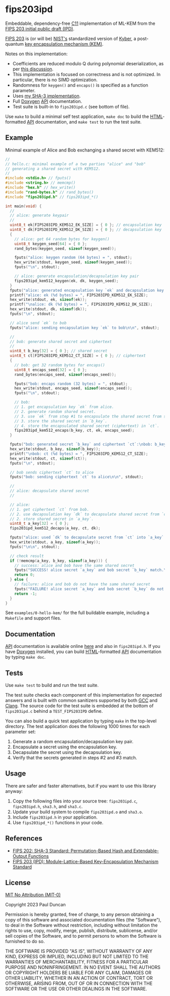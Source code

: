 # fips203ipd

Embeddable, dependency-free [C11][] implementation of ML-KEM from the
[FIPS 203 initial public draft (IPD)][fips203ipd].

[FIPS 203][fips203ipd] is (or will be) [NIST's][nist] standardized
version of [Kyber][], a post-quantum [key encapsulation mechanism
(KEM)][kem].

Notes on this implementation:

- Coefficients are reduced modulo Q during polynomial deserialization, as per
  [this discussion][pqc-forum-decode-comment].
- This implementation is focused on correctness and is not optimized.
  In particular, there is no SIMD optimization.
- Randomness for `keygen()` and `encaps()` is specified as a function
  parameter.
- Uses [my SHA-3 implementation][sha3-mine].
- Full [Doxygen][] [API][] documentation.
- Test suite is built-in to `fips203ipd.c` (see bottom of file).

Use `make` to build a minimal self test application, `make doc` to build
the [HTML][]-formatted [API][] documentation, and `make test` to run the
test suite.

## Example

Minimal example of Alice and Bob exchanging a shared secret with KEM512:

```c
//
// hello.c: minimal example of a two parties "alice" and "bob"
// generating a shared secret with KEM512.
//
#include <stdio.h> // fputs()
#include <string.h> // memcmp()
#include "hex.h" // hex_write()
#include "rand-bytes.h" // rand_bytes()
#include "fips203ipd.h" // fips203ipd_*()

int main(void) {
  //
  // alice: generate keypair
  //
  uint8_t ek[FIPS203IPD_KEM512_EK_SIZE] = { 0 }; // encapsulation key
  uint8_t dk[FIPS203IPD_KEM512_DK_SIZE] = { 0 }; // decapsulation key
  {
    // alice: get 64 random bytes for keygen()
    uint8_t keygen_seed[64] = { 0 };
    rand_bytes(keygen_seed, sizeof(keygen_seed));

    fputs("alice: keygen random (64 bytes) = ", stdout);
    hex_write(stdout, keygen_seed, sizeof(keygen_seed));
    fputs("\n", stdout);

    // alice: generate encapsulation/decapsulation key pair
    fips203ipd_kem512_keygen(ek, dk, keygen_seed);
  }
  fputs("alice: generated encapsulation key `ek` and decapsulation key `dk`:\n", stdout);
  printf("alice: ek (%d bytes) = ", FIPS203IPD_KEM512_EK_SIZE);
  hex_write(stdout, ek, sizeof(ek));
  printf("\nalice: dk (%d bytes) = ", FIPS203IPD_KEM512_DK_SIZE);
  hex_write(stdout, dk, sizeof(dk));
  fputs("\n", stdout);

  // alice send `ek` to bob
  fputs("alice: sending encapsulation key `ek` to bob\n\n", stdout);

  //
  // bob: generate shared secret and ciphertext
  //
  uint8_t b_key[32] = { 0 }; // shared secret
  uint8_t ct[FIPS203IPD_KEM512_CT_SIZE] = { 0 }; // ciphertext
  {
    // bob: get 32 random bytes for encaps()
    uint8_t encaps_seed[32] = { 0 };
    rand_bytes(encaps_seed, sizeof(encaps_seed));

    fputs("bob: encaps random (32 bytes) = ", stdout);
    hex_write(stdout, encaps_seed, sizeof(encaps_seed));
    fputs("\n", stdout);

    // bob:
    // 1. get encapsulation key `ek` from alice.
    // 2. generate random shared secret.
    // 3. use `ek` from step #1 to encapsulate the shared secret from step #2.
    // 3. store the shared secret in `b_key`.
    // 4. store the encapsulated shared secret (ciphertext) in `ct`.
    fips203ipd_kem512_encaps(b_key, ct, ek, encaps_seed);
  }

  fputs("bob: generated secret `b_key` and ciphertext `ct`:\nbob: b_key (32 bytes) = ", stdout);
  hex_write(stdout, b_key, sizeof(b_key));
  printf("\nbob: ct (%d bytes) = ", FIPS203IPD_KEM512_CT_SIZE);
  hex_write(stdout, ct, sizeof(ct));
  fputs("\n", stdout);

  // bob sends ciphertext `ct` to alice
  fputs("bob: sending ciphertext `ct` to alice\n\n", stdout);

  //
  // alice: decapsulate shared secret
  //

  // alice:
  // 1. get ciphertext `ct` from bob.
  // 2. use decapsulation key `dk` to decapsulate shared secret from `ct`.
  // 2. store shared secret in `a_key`.
  uint8_t a_key[32] = { 0 };
  fips203ipd_kem512_decaps(a_key, ct, dk);

  fputs("alice: used `dk` to decapsulate secret from `ct` into `a_key`:\nalice: a_key (32 bytes) = ", stdout);
  hex_write(stdout, a_key, sizeof(a_key));
  fputs("\n\n", stdout);

  // check result
  if (!memcmp(a_key, b_key, sizeof(a_key))) {
    // success: alice and bob have the same shared secret
    fputs("SUCCESS! alice secret `a_key` and bob secret `b_key` match.\n", stdout);
    return 0;
  } else {
    // failure: alice and bob do not have the same shared secret
    fputs("FAILURE! alice secret `a_key` and bob secret `b_key` do not match.\n", stdout);
    return -1;
  }
}
```

See `examples/0-hello-kem/` for the full buildable example, including a
`Makefile` and support files.

## Documentation

[API][] documentation is available online [here][api-docs] and also in
`fips203ipd.h`.  If you have [Doxygen][] installed, you can build
[HTML][]-formatted [API][] documentation by typing `make doc`.

## Tests

Use `make test` to build and run the test suite.

The test suite checks each component of this implementation for expected
answers and is built with common sanitizers supported by both [GCC][]
and [Clang][].  The source code for the test suite is embedded at the
bottom of `fips203ipd.c` behind a `TEST_FIPS203IPD` define.

You can also build a quick test application by typing `make` in the
top-level directory.  The test application does the following 1000 times
for each parameter set:

1. Generate a random encapsulation/decapsulation key pair.
2. Encapsulate a secret using the encapsulation key.
3. Decapsulate the secret using the decapsulation key.
4. Verify that the secrets generated in steps #2 and #3 match.

## Usage

There are safer and faster alternatives, but if you want to use this
library anyway:

1. Copy the following files into your source tree: `fips203ipd.c`,
   `fips203ipd.h`, `sha3.h`, and `sha3.c`.
2. Update your build system to compile `fips203ipd.o` and `sha3.o`.
3. Include `fips203ipd.h` in your application.
4. Use `fips203ipd_*()` functions in your code.

## References

* [FIPS 202: SHA-3 Standard: Permutation-Based Hash and Extendable-Output Functions][fips202]
* [FIPS 203 (IPD): Module-Lattice-Based Key-Encapsulation Mechanism Standard][fips203ipd]

## License

[MIT No Attribution (MIT-0)][MIT-0]

Copyright 2023 Paul Duncan

Permission is hereby granted, free of charge, to any person obtaining a
copy of this software and associated documentation files (the
"Software"), to deal in the Software without restriction, including
without limitation the rights to use, copy, modify, merge, publish,
distribute, sublicense, and/or sell copies of the Software, and to
permit persons to whom the Software is furnished to do so.

THE SOFTWARE IS PROVIDED "AS IS", WITHOUT WARRANTY OF ANY KIND, EXPRESS
OR IMPLIED, INCLUDING BUT NOT LIMITED TO THE WARRANTIES OF
MERCHANTABILITY, FITNESS FOR A PARTICULAR PURPOSE AND NONINFRINGEMENT.
IN NO EVENT SHALL THE AUTHORS OR COPYRIGHT HOLDERS BE LIABLE FOR ANY
CLAIM, DAMAGES OR OTHER LIABILITY, WHETHER IN AN ACTION OF CONTRACT,
TORT OR OTHERWISE, ARISING FROM, OUT OF OR IN CONNECTION WITH THE
SOFTWARE OR THE USE OR OTHER DEALINGS IN THE SOFTWARE.

[c11]: https://en.wikipedia.org/wiki/C11_(C_standard_revision)
  "ISO/IEC 9899:2011"
[SHA-3]: https://en.wikipedia.org/wiki/SHA-3
  "Secure Hash Algorithm 3"
[sha3-mine]: https://github.com/pablotron/sha3
  "My FIPS 202 (SHA-3) implementation."
[fips203ipd]: https://csrc.nist.gov/pubs/fips/203/ipd
  "FIPS 203 (Initial Public Draft): Module-Lattice-Based Key-Encapsulation Mechanism Standard"
[fips202]: https://csrc.nist.gov/pubs/fips/202/final
  "SHA-3 Standard: Permutation-Based Hash and Extendable-Output Functions"
[pqc-forum-decode-comment]: https://groups.google.com/a/list.nist.gov/d/msgid/pqc-forum/ZRQvPT7kQ51NIRyJ%40disp3269
  "pqc-forum mailing list discussion about reducing coefficients modulo Q during deserialization."
[nist]: https://nist.gov/
  "National Institutes of Science and Technology"
[kyber]: https://pq-crystals.org/kyber/
  "Kyber: post-quantum key encapsulation mechanism based on the hardness of the module learning with errors (m-LWE) problem."
[kem]: https://en.wikipedia.org/wiki/Key_encapsulation_mechanism
  "Key encapsulation mechanism."
[gcc]: https://en.wikipedia.org/wiki/GNU_Compiler_Collection
  "GNU Compiler Collection."
[clang]: https://en.wikipedia.org/wiki/Clang
  "LLVM compiler front end."
[doxygen]: https://en.wikipedia.org/wiki/Doxygen
  "API documentation generator."
[api]: https://en.wikipedia.org/wiki/API
  "Application Programming Interface (API)"
[html]: https://en.wikipedia.org/wiki/HTML
  "HyperText Markup Language (HTML)"
[mit-0]: https://opensource.org/license/mit-0/
  "MIT No Attribution license"
[api-docs]: https://pmdn.org/api-docs/fips203ipd/
  "fips203ipd API documentation."
